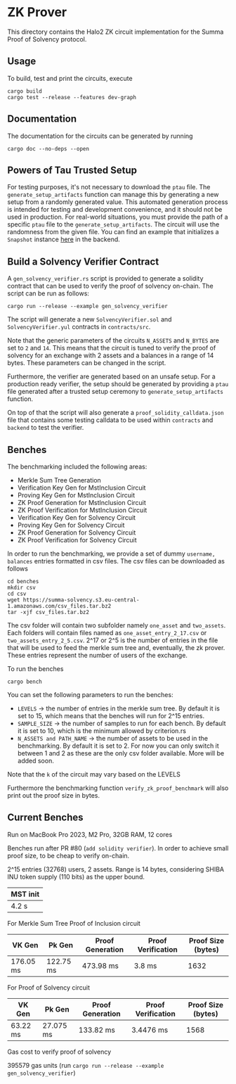 # ZK Prover

This directory contains the Halo2 ZK circuit implementation for the Summa Proof of Solvency protocol. 

## Usage

To build, test and print the circuits, execute

```
cargo build
cargo test --release --features dev-graph
```
## Documentation 

The documentation for the circuits can be generated by running 

```
cargo doc --no-deps --open
```

## Powers of Tau Trusted Setup 

For testing purposes, it's not necessary to download the `ptau` file. The `generate_setup_artifacts` function can manage this by generating a new setup from a randomly generated value. This automated generation process is intended for testing and development convenience, and it should not be used in production.
For real-world situations, you must provide the path of a specific `ptau` file to the `generate_setup_artifacts`. The circuit will use the randomness from the given file. You can find an example that initializes a `Snapshot` instance [here](https://github.com/summa-dev/summa-solvency/blob/11d4fce5d18f6175804aa792fc9fc5ac27bf5c00/backend/src/apis/snapshot.rs#L115-L116) in the backend.

## Build a Solvency Verifier Contract

A `gen_solvency_verifier.rs` script is provided to generate a solidity contract that can be used to verify the proof of solvency on-chain. The script can be run as follows:

```
cargo run --release --example gen_solvency_verifier
```

The script will generate a new `SolvencyVerifier.sol` and `SolvencyVerifier.yul` contracts in `contracts/src`. 

Note that the generic parameters of the circuits `N_ASSETS` and `N_BYTES` are set to `2` and `14`. This means that the circuit is tuned to verify the proof of solvency for an exchange with 2 assets and a balances in a range of 14 bytes. These parameters can be changed in the script.

Furthermore, the verifier are generated based on an unsafe setup. For a production ready verifier, the setup should be generated by providing a `ptau` file generated after a trusted setup ceremony to `generate_setup_artifacts` function.

On top of that the script will also generate a `proof_solidity_calldata.json` file that contains some testing calldata to be used within `contracts` and `backend` to test the verifier.

## Benches 

The benchmarking included the following areas:

- Merkle Sum Tree Generation 
- Verification Key Gen for MstInclusion Circuit
- Proving Key Gen for MstInclusion Circuit
- ZK Proof Generation for MstInclusion Circuit
- ZK Proof Verification for MstInclusion Circuit
- Verification Key Gen for Solvency Circuit
- Proving Key Gen for Solvency Circuit
- ZK Proof Generation for Solvency Circuit
- ZK Proof Verification for Solvency Circuit

In order to run the benchmarking, we provide a set of dummy `username, balances` entries formatted in csv files. The csv files can be downloaded as follows 

``` 
cd benches
mkdir csv
cd csv 
wget https://summa-solvency.s3.eu-central-1.amazonaws.com/csv_files.tar.bz2
tar -xjf csv_files.tar.bz2
```

The csv folder will contain two subfolder namely `one_asset` and `two_assets`. Each folders will contain files named as `one_asset_entry_2_17.csv` or `two_assets_entry_2_5.csv`. 2^17 or 2^5 is the number of entries in the file that will be used to feed the merkle sum tree and, eventually, the zk prover. These entries represent the number of users of the exchange.

To run the benches 

`cargo bench` 

You can set the following parameters to run the benches:

- `LEVELS` -> the number of entries in the merkle sum tree. By default it is set to 15, which means that the benches will run for 2^15 entries.
- `SAMPLE_SIZE` -> the number of samples to run for each bench. By default it is set to 10, which is the minimum allowed by criterion.rs
- `N_ASSETS and PATH_NAME` -> the number of assets to be used in the benchmarking. By default it is set to 2. For now you can only switch it between 1 and 2 as these are the only csv folder available. More will be added soon.

Note that the `k` of the circuit may vary based on the LEVELS

Furthermore the benchmarking function `verify_zk_proof_benchmark` will also print out the proof size in bytes.

## Current Benches

Run on MacBook Pro 2023, M2 Pro, 32GB RAM, 12 cores

Benches run after PR #80 (`add solidity verifier`). In order to achieve small proof size, to be cheap to verify on-chain. 

2^15 entries (32768) users, 2 assets. Range is 14 bytes, considering SHIBA INU token supply (110 bits) as the upper bound.

| MST init     |
| --------     |
| 4.2 s        |

For Merkle Sum Tree Proof of Inclusion circuit

| VK Gen             | Pk Gen              | Proof Generation    | Proof Verification  | Proof Size (bytes) |
| ------------------ | ------------------- | ------------------- | ------------------- | ------------------ |
| 176.05 ms          | 122.75 ms           | 473.98 ms           | 3.8 ms              | 1632               |

For Proof of Solvency circuit

| VK Gen               | Pk Gen    | Proof Generation | Proof Verification | Proof Size (bytes) |
| ------               | ------    | ---------------- | ------------------ | ------------------ |
| 63.22 ms             | 27.075 ms |    133.82 ms     |    3.4476 ms       | 1568               |

Gas cost to verify proof of solvency 

395579 gas units (run `cargo run --release --example gen_solvency_verifier`)


